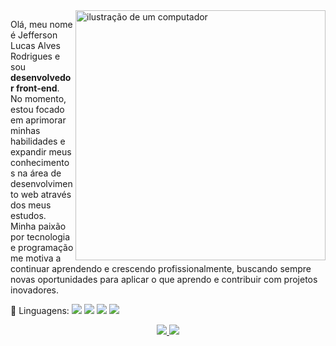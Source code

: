 <img src="https://raw.githubusercontent.com/MicaelliMedeiros/micaellimedeiros/master/image/computer-illustration.png" alt="ilustração de um computador" min-width="400px" max-width="400px" width="400px" align="right">

<p align="left"> 
 Olá, meu nome é Jefferson Lucas Alves Rodrigues e sou <strong>desenvolvedor front-end</strong>. No momento, estou focado em aprimorar minhas habilidades e expandir meus conhecimentos na área de desenvolvimento web através dos meus estudos. Minha paixão por tecnologia e programação me motiva a continuar aprendendo e crescendo profissionalmente, buscando sempre novas oportunidades para aplicar o que aprendo e contribuir com projetos inovadores.
</p>

<p align="left">
  🦄 Linguagens: <img src="https://img.shields.io/badge/HTML-239120?style=for-the-badge&logo=html5&logoColor=white"/>
                  <img src="https://img.shields.io/badge/CSS-239120?&style=for-the-badge&logo=css3&logoColor=white"/>
                  <img src="https://img.shields.io/badge/JavaScript-F7DF1E?style=for-the-badge&logo=javascript&logoColor=black"/>
                  <img src="https://img.shields.io/badge/C-00599C?style=for-the-badge&logo=c&logoColor=white"/>
</p>

<div align="center">
  <a href="https://www.instagram.com/jefferson_lucas01/" target="_blank">
    <img src="https://img.shields.io/badge/-Instagram-%23E4405F?style=for-the-badge&logo=instagram&logoColor=white">
  </a>
  <a href="https://www.linkedin.com/in/jefferson-lucas-a9a608254//" target="_blank">
    <img src="https://img.shields.io/badge/-LinkedIn-%230077B5?style=for-the-badge&logo=linkedin&logoColor=white">
  </a>
</div>
